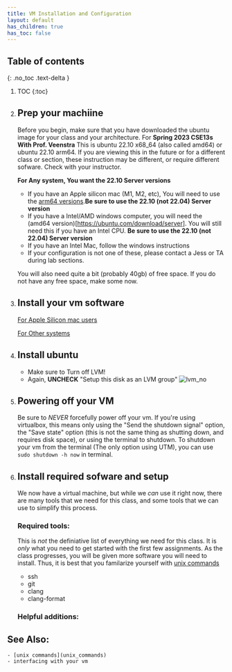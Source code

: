 ```yaml
---
title: VM Installation and Configuration
layout: default
has_children: true
has_toc: false
---
```




## Table of contents
{: .no_toc .text-delta }

1. TOC
{:toc}


1. ## Prep your machiine
    Before you begin, make sure that you have downloaded the ubuntu image for your class and your architecture. For **Spring 2023 CSE13s With Prof. Veenstra** This is ubuntu 22.10 x68_64 (also called amd64) or ubuntu 22.10 arm64. If you are viewing this in the future or for a different class or section, these instruction may be different, or require different sofware. Check with your instructor. 

    **For Any system, You want the 22.10 Server versions**

    - If you have an Apple silicon mac (M1, M2, etc), You will need to use the [arm64 versions](https://ubuntu.com/download/server/arm).**Be sure to use the 22.10 (not 22.04) Server version**
    - If you have a Intel/AMD windows computer, you will need the (amd64 version)[https://ubuntu.com/download/server]. You will still need this if you have an Intel CPU. **Be sure to use the 22.10 (not 22.04) Server version**
    - If you have an Intel Mac, follow the windows instructions
    - If your configuration is not one of these, please contact a Jess or TA during lab sections. 

    You will also need quite a bit (probably 40gb) of free space. If you do not have any free space, make some now. 

2. ## Install your vm software

    [For Apple Silicon mac users](mac)

    [For Other systems](windows)


3. ## Install ubuntu

    - Make sure to Turn off LVM!
    - Again, **UNCHECK** "Setup this disk as an LVM group"
    ![lvm_no](/13s-wiki/vm_setup/imgs/ubuntu_steps/disk.png)

4. ## Powering off your VM

    Be sure to *NEVER* forcefully power off your vm. 
    If you're using virtualbox, this means only using the "Send the shutdown signal" option, the "Save state" option (this is not the same thing as shutting down, and requires disk space), or using the terminal to shutdown. To shutdown your vm from the terminal (The only option using UTM), you can use `sudo shutdown -h now` in terminal. 

4. ## Install required sofware and setup

    We now have a virtual machine, but while we *can* use it right now, there are many tools that we need for this class, and some tools that we can use to simplify this process. 
    ### Required tools:
    This is *not* the definiative list of everything we need for this class. It is *only* what you need to get started with the first few assignments. As the class progresses, you will be given more software you will need to install. Thus, it is best that you familarize yourself with [unix commands](unix_commands)

    - ssh
    - git
    - clang
    - clang-format


    ### Helpful additions:


## See Also:

    - [unix commands](unix_commands)
    - interfacing with your vm
